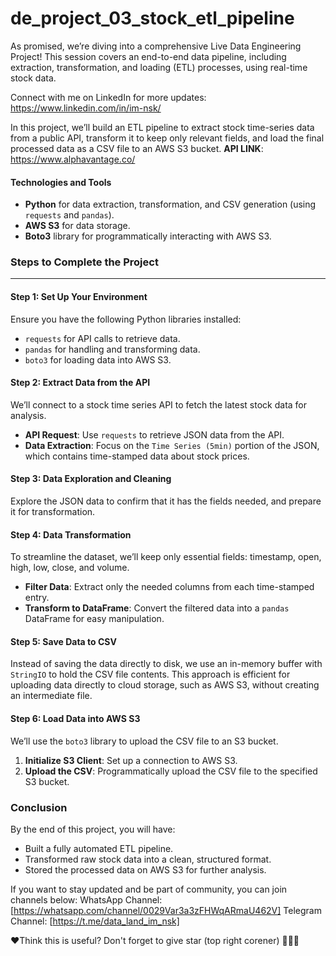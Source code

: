 # de_project_03_stock_etl_pipeline
As promised, we’re diving into a comprehensive Live Data Engineering Project! This session covers an end-to-end data pipeline, including extraction, transformation, and loading (ETL) processes, using real-time stock data.

Connect with me on LinkedIn for more updates: https://www.linkedin.com/in/im-nsk/

In this project, we’ll build an ETL pipeline to extract stock time-series data from a public API, transform it to keep only relevant fields, and load the final processed data as a CSV file to an AWS S3 bucket.
**API LINK**: https://www.alphavantage.co/

#### **Technologies and Tools**

- **Python** for data extraction, transformation, and CSV generation (using `requests` and `pandas`).
- **AWS S3** for data storage.
- **Boto3** library for programmatically interacting with AWS S3.


### **Steps to Complete the Project**
---

#### **Step 1: Set Up Your Environment**
Ensure you have the following Python libraries installed:

- `requests` for API calls to retrieve data.
- `pandas` for handling and transforming data.
- `boto3` for loading data into AWS S3.


#### **Step 2: Extract Data from the API**
We’ll connect to a stock time series API to fetch the latest stock data for analysis.

- **API Request**: Use `requests` to retrieve JSON data from the API.
- **Data Extraction**: Focus on the `Time Series (5min)` portion of the JSON, which contains time-stamped data about stock prices.

#### **Step 3: Data Exploration and Cleaning**
Explore the JSON data to confirm that it has the fields needed, and prepare it for transformation.

#### **Step 4: Data Transformation**
To streamline the dataset, we’ll keep only essential fields: timestamp, open, high, low, close, and volume.

- **Filter Data**: Extract only the needed columns from each time-stamped entry.
- **Transform to DataFrame**: Convert the filtered data into a `pandas` DataFrame for easy manipulation.

#### **Step 5: Save Data to CSV**
Instead of saving the data directly to disk, we use an in-memory buffer with `StringIO` to hold the CSV file contents. This approach is efficient for uploading data directly to cloud storage, such as AWS S3, without creating an intermediate file.

#### **Step 6: Load Data into AWS S3**
We’ll use the `boto3` library to upload the CSV file to an S3 bucket.

1. **Initialize S3 Client**: Set up a connection to AWS S3.
2. **Upload the CSV**: Programmatically upload the CSV file to the specified S3 bucket.

### **Conclusion**
By the end of this project, you will have:

- Built a fully automated ETL pipeline.
- Transformed raw stock data into a clean, structured format.
- Stored the processed data on AWS S3 for further analysis.

If you want to stay updated and be part of community, you can join channels below: WhatsApp Channel: [https://whatsapp.com/channel/0029Var3a3zFHWqARmaU462V] Telegram Channel: [https://t.me/data_land_im_nsk]

❤️Think this is useful? Don't forget to give star (top right corener) 🌟🌟🌟
